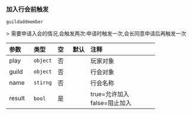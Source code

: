 ### 加入行会前触发

`guildaddmember`

&gt; 需要申请入会的情况,会触发两次:申请时触发一次,会长同意申请后再触发一次

| 参数   | 类型     | 空   | 默认 | 注释                            |
| :----- | :------- | :--- | :--- | :------------------------------ |
| play   | `object` | 否   |      | 玩家对象                        |
| guild  | `object` | 否   |      | 行会对象                        |
| name   | `stirng` | 否   |      | 行会名称                        |
| result | `bool`   | 是   |      | true=允许加入<br />false=阻止加入 |

